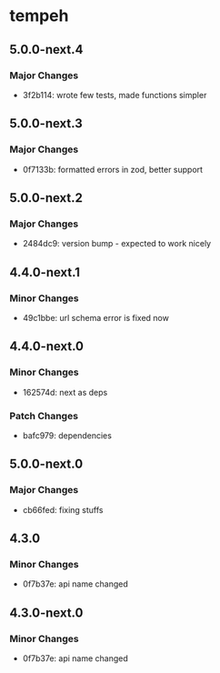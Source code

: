 # tempeh

## 5.0.0-next.4

### Major Changes

- 3f2b114: wrote few tests, made functions simpler

## 5.0.0-next.3

### Major Changes

- 0f7133b: formatted errors in zod, better support

## 5.0.0-next.2

### Major Changes

- 2484dc9: version bump - expected to work nicely

## 4.4.0-next.1

### Minor Changes

- 49c1bbe: url schema error is fixed now

## 4.4.0-next.0

### Minor Changes

- 162574d: next as deps

### Patch Changes

- bafc979: dependencies

## 5.0.0-next.0

### Major Changes

- cb66fed: fixing stuffs

## 4.3.0

### Minor Changes

- 0f7b37e: api name changed

## 4.3.0-next.0

### Minor Changes

- 0f7b37e: api name changed
